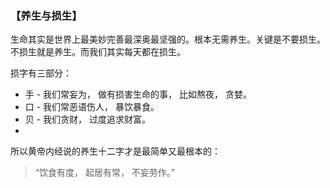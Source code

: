 ### 【养生与损生】

生命其实是世界上最美妙完善最深奥最坚强的。根本无需养生。关键是不要损生。不损生就是养生。而我们其实每天都在损生。 

损字有三部分：
-	手 - 我们常妄为， 做有损害生命的事， 比如熬夜， 贪婪。
-	口 - 我们常恶语伤人， 暴饮暴食。
-	贝 - 我们贪财， 过度追求财富。
-	
所以黄帝内经说的养生十二字才是最简单又最根本的：

> “饮食有度， 起居有常， 不妄劳作。”

